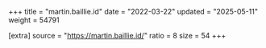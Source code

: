 +++
title = "martin.baillie.id"
date = "2022-03-22"
updated = "2025-05-11"
weight = 54791

[extra]
source = "https://martin.baillie.id/"
ratio = 8
size = 54
+++
